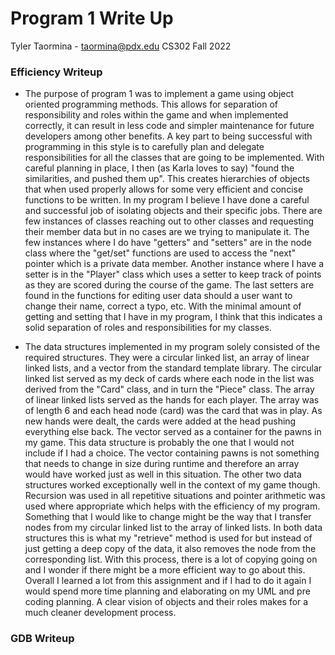 # Program 1 Write Up
Tyler Taormina - taormina@pdx.edu
CS302 Fall 2022

### Efficiency Writeup
- The purpose of program 1 was to implement a game using object oriented programming
  methods. This allows for separation of responsibility and roles within the game and when
implemented correctly, it can result in less code and simpler maintenance for future
developers among other benefits. A key part to being successful with programming in this
style is to carefully plan and delegate responsibilities for all the classes that are going
to be implemented. With careful planning in place, I then (as Karla loves to say) "found
the similarities, and pushed them up". This creates hierarchies of objects that when used properly allows
for some very efficient and concise functions to be written. In my program I believe
I have done a careful and successful job of isolating objects and their specific jobs.
There are few instances of classes reaching out to other classes and requesting their
member data but in no cases are we trying to manipulate it. The few instances where I do have "getters" and
"setters" are in the node class where the "get/set" functions are used to access the
"next" pointer which is a private data member. Another instance where I have a setter is
in the "Player" class which uses a setter to keep track of points as they are scored
during the course of the game. The last setters are found in the functions for editing 
user data should a user want to change their name, correct a typo, etc. With the minimal 
amount of getting and setting that I have in my program, I think that this indicates a 
solid separation of roles and responsibilities for my classes. 

- The data structures implemented in my program solely consisted of the required
  structures. They were a circular linked list, an array of linear linked lists, and
a vector from the standard template library. The circular linked list served as my deck of
cards where each node in the list was derived from the "Card" class, and in turn the
"Piece" class. The array of linear linked lists served as the hands for each player. The
array was of length 6 and each head node (card) was the card that was in play. As new
hands were dealt, the cards were added at the head pushing everything else back. The
vector served as a container for the pawns in my game. This data structure is probably the
one that I would not include if I had a choice. The vector containing pawns is not
something that needs to change in size during runtime and therefore an array would have
worked just as well in this situation. The other two data structures worked exceptionally
well in the context of my game though. Recursion was used in all repetitive situations and
pointer arithmetic was used where appropriate which helps with the efficiency of my
program. Something that I would like to change might be the way that I transfer nodes from
my circular linked list to the array of linked lists. In both data structures this is what
my "retrieve" method is used for but instead of just getting a deep copy of the data, it
also removes the node from the corresponding list. With this process, there is a lot of
copying going on and I wonder if there might be a more efficient way to go about this.
Overall I learned a lot from this assignment and if I had to do it again I would spend
more time planning and elaborating on my UML and pre coding planning. A clear vision of
objects and their roles makes for a much cleaner development process. 


### GDB Writeup
